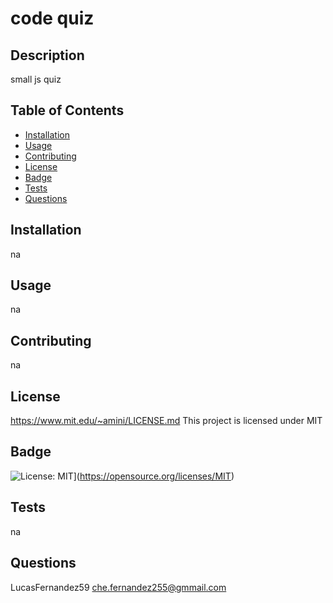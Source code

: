 # code quiz

  ## Description
  small js quiz

  ## Table of Contents
  - [Installation](#installation)
  - [Usage](#usage)
  - [Contributing](#contributing)
  - [License](#license)
  - [Badge](#badge)
  - [Tests](#tests)
  - [Questions](#questions)

  ## Installation
  <a id="installation"></a>
  na

  ## Usage
  <a id="usage"></a>
  na

  ## Contributing
  <a id="contributing"></a>
  na

  ## License
  <a id="license"></a>
  https://www.mit.edu/~amini/LICENSE.md
  This project is licensed under MIT

  ## Badge
  <a id="badge"></a>
  ![License: MIT](https://img.shields.io/badge/License-MIT-yellow.svg)](https://opensource.org/licenses/MIT)

  ## Tests
  <a id="tests"></a>
  na

  ## Questions
  <a id="questions"></a>
  LucasFernandez59
  che.fernandez255@gmmail.com
